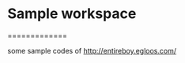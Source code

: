 # Sample workspace
=============

some sample codes of <a href="http://entireboy.egloos.com/" target="_blank">http://entireboy.egloos.com/</a>
